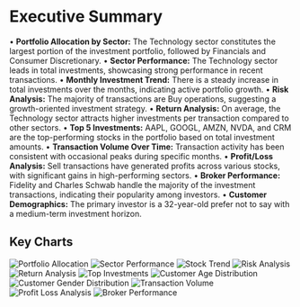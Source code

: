 # Executive Summary

• **Portfolio Allocation by Sector:** The Technology sector constitutes the largest portion of the investment portfolio, followed by Financials and Consumer Discretionary.
• **Sector Performance:** The Technology sector leads in total investments, showcasing strong performance in recent transactions.
• **Monthly Investment Trend:** There is a steady increase in total investments over the months, indicating active portfolio growth.
• **Risk Analysis:** The majority of transactions are Buy operations, suggesting a growth-oriented investment strategy.
• **Return Analysis:** On average, the Technology sector attracts higher investments per transaction compared to other sectors.
• **Top 5 Investments:** AAPL, GOOGL, AMZN, NVDA, and CRM are the top-performing stocks in the portfolio based on total investment amounts.
• **Transaction Volume Over Time:** Transaction activity has been consistent with occasional peaks during specific months.
• **Profit/Loss Analysis:** Sell transactions have generated profits across various stocks, with significant gains in high-performing sectors.
• **Broker Performance:** Fidelity and Charles Schwab handle the majority of the investment transactions, indicating their popularity among investors.
• **Customer Demographics:** The primary investor is a 32-year-old prefer not to say with a medium-term investment horizon.

## Key Charts
![Portfolio Allocation](charts/portfolio_allocation.png)
![Sector Performance](charts/sector_performance.png)
![Stock Trend](charts/stock_trend.png)
![Risk Analysis](charts/risk_analysis.png)
![Return Analysis](charts/return_analysis.png)
![Top Investments](charts/top_investments.png)
![Customer Age Distribution](charts/customer_age_distribution.png)
![Customer Gender Distribution](charts/customer_gender_distribution.png)
![Transaction Volume](charts/transaction_volume.png)
![Profit Loss Analysis](charts/profit_loss_analysis.png)
![Broker Performance](charts/broker_performance.png)

